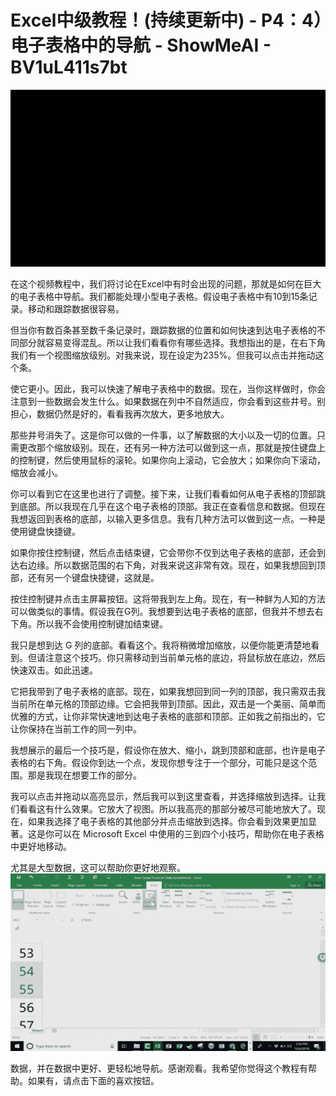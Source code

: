 # Excel中级教程！(持续更新中) - P4：4）电子表格中的导航 - ShowMeAI - BV1uL411s7bt

![](img/b948fa72f8e1fa49081eef7900131d86_0.png)

在这个视频教程中，我们将讨论在Excel中有时会出现的问题，那就是如何在巨大的电子表格中导航。我们都能处理小型电子表格。假设电子表格中有10到15条记录。移动和跟踪数据很容易。

但当你有数百条甚至数千条记录时，跟踪数据的位置和如何快速到达电子表格的不同部分就容易变得混乱。所以让我们看看你有哪些选择。我想指出的是，在右下角我们有一个视图缩放级别。对我来说，现在设定为235%。但我可以点击并拖动这个条。

使它更小。因此，我可以快速了解电子表格中的数据。现在，当你这样做时，你会注意到一些数据会发生什么。如果数据在列中不自然适应，你会看到这些井号。别担心，数据仍然是好的，看看我再次放大，更多地放大。

那些井号消失了。这是你可以做的一件事，以了解数据的大小以及一切的位置。只需更改那个缩放级别。现在，还有另一种方法可以做到这一点，那就是按住键盘上的控制键，然后使用鼠标的滚轮。如果你向上滚动，它会放大；如果你向下滚动，缩放会减小。

你可以看到它在这里也进行了调整。接下来，让我们看看如何从电子表格的顶部跳到底部。所以我现在几乎在这个电子表格的顶部。我正在查看信息和数据。但现在我想返回到表格的底部，以输入更多信息。我有几种方法可以做到这一点。一种是使用键盘快捷键。

如果你按住控制键，然后点击结束键，它会带你不仅到达电子表格的底部，还会到达右边缘。所以数据范围的右下角，对我来说这非常有效。现在，如果我想回到顶部，还有另一个键盘快捷键，这就是。

按住控制键并点击主屏幕按钮。这将带我到左上角。现在，有一种鲜为人知的方法可以做类似的事情。假设我在G列。我想要到达电子表格的底部，但我并不想去右下角。所以我不会使用控制键加结束键。

我只是想到达 G 列的底部。看看这个。我将稍微增加缩放，以便你能更清楚地看到。但请注意这个技巧。你只需移动到当前单元格的底边，将鼠标放在底边，然后快速双击。如此迅速。

它把我带到了电子表格的底部。现在，如果我想回到同一列的顶部，我只需双击我当前所在单元格的顶部边缘。它会把我带到顶部。因此，双击是一个美丽、简单而优雅的方式，让你非常快速地到达电子表格的底部和顶部。正如我之前指出的，它让你保持在当前工作的同一列中。

我想展示的最后一个技巧是，假设你在放大、缩小，跳到顶部和底部，也许是电子表格的右下角。假设你到达一个点，发现你想专注于一个部分，可能只是这个范围。那是我现在想要工作的部分。

我可以点击并拖动以高亮显示，然后我可以到这里查看，并选择缩放到选择。让我们看看这有什么效果。它放大了视图。所以我高亮的那部分被尽可能地放大了。现在，如果我选择了电子表格的其他部分并点击缩放到选择。你会看到效果更加显著。这是你可以在 Microsoft Excel 中使用的三到四个小技巧，帮助你在电子表格中更好地移动。

尤其是大型数据，这可以帮助你更好地观察。![](img/b948fa72f8e1fa49081eef7900131d86_2.png)

数据，并在数据中更好、更轻松地导航。感谢观看。我希望你觉得这个教程有帮助。如果有，请点击下面的喜欢按钮。
